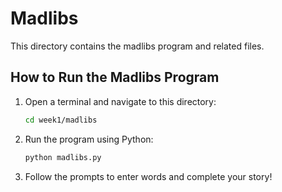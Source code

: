 # Madlibs

This directory contains the madlibs program and related files.

## How to Run the Madlibs Program

1. Open a terminal and navigate to this directory:
   
	```sh
	cd week1/madlibs
	```

2. Run the program using Python:
   
	```sh
	python madlibs.py
	```

3. Follow the prompts to enter words and complete your story!
